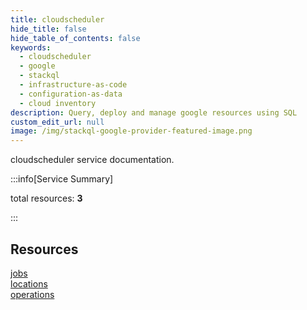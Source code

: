 ```yaml
---
title: cloudscheduler
hide_title: false
hide_table_of_contents: false
keywords:
  - cloudscheduler
  - google
  - stackql
  - infrastructure-as-code
  - configuration-as-data
  - cloud inventory
description: Query, deploy and manage google resources using SQL
custom_edit_url: null
image: /img/stackql-google-provider-featured-image.png
---
```


cloudscheduler service documentation.

:::info[Service Summary]

total resources: __3__  

:::

## Resources
<div class="row">
<div class="providerDocColumn">
<a href="/services/cloudscheduler/jobs/">jobs</a><br />
<a href="/services/cloudscheduler/locations/">locations</a>
</div>
<div class="providerDocColumn">
<a href="/services/cloudscheduler/operations/">operations</a>
</div>
</div>